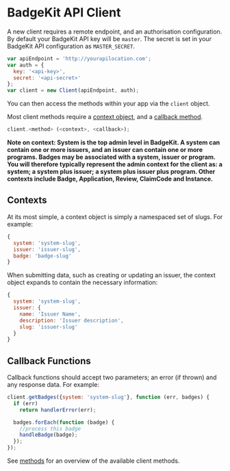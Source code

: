 # BadgeKit API Client

A new client requires a remote endpoint, and an authorisation configuration. By default your BadgeKit API key will be `master`. The secret is set in your BadgeKit API configuration as `MASTER_SECRET`.

```js
var apiEndpoint = 'http://yourapilocation.com';
var auth = {
  key: '<api-key>',
  secret: '<api-secret>'
};
var client = new Client(apiEndpoint, auth);
```

You can then access the methods within your app via the `client` object.

Most client methods require a [context object](#contexts), and a [callback method](#callbacks).

```js
client.<method> (<context>, <callback>);
```

__Note on context: System is the top admin level in BadgeKit. A system can contain one or more issuers, and an issuer can contain one or more programs. Badges may be associated with a system, issuer or program. You will therefore typically represent the admin context for the client as: a system; a system plus issuer; a system plus issuer plus program. Other contexts include Badge, Application, Review, ClaimCode and Instance.__

<a name="contexts"></a>
## Contexts

At its most simple, a context object is simply a namespaced set of slugs. For example:

```js
{
  system: 'system-slug',
  issuer: 'issuer-slug',
  badge: 'badge-slug'
}
```

When submitting data, such as creating or updating an issuer, the context object expands to contain the necessary information:

```js
{
  system: 'system-slug',
  issuer: {
    name: 'Issuer Name',
    description: 'Issuer description',
    slug: 'issuer-slug'
  }
}
```

<a name="callbacks"></a>
## Callback Functions

Callback functions should accept two parameters; an error (if thrown) and any response data. For example:

```js
client.getBadges({system: 'system-slug'}, function (err, badges) {
  if (err)
    return handlerError(err);

  badges.forEach(function (badge) {
    //process this badge
    handleBadge(badge);
  });
});
```

See [methods](methods.md) for an overview of the available client methods.
